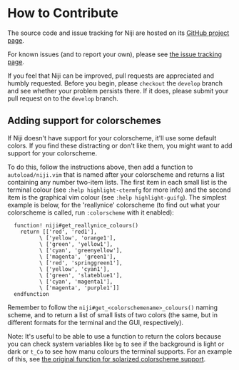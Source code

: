 How to Contribute
=================

The source code and issue tracking for Niji are hosted on its [GitHub project
page](https://github.com/amdt/vim-niji).

For known issues (and to report your own), please see
[the issue tracking page](https://github.com/amdt/vim-niji/issues).

If you feel that Niji can be improved, pull requests are appreciated and humbly
requested. Before you begin, please `checkout` the `develop` branch and see
whether your problem persists there. If it does, please submit your pull
request on to the `develop` branch.

Adding support for colorschemes
-------------------------------

If Niji doesn't have support for your colorscheme, it'll use some
default colors.  If you find these distracting or don't like them, you
might want to add support for your colorscheme.

To do this, follow the instructions above, then add a function to
`autoload/niji.vim` that is named after your colorscheme and returns a
list containing any number two-item lists.  The first item in each small
list is the terminal colour (see `:help highlight-ctermfg` for more info)
and the second item is the graphical vim colour (see `:help
highlight-guifg`).  The simplest example is below, for the 'reallynice'
colorscheme (to find out what your colorscheme is called, run
`:colorscheme` with it enabled):
```viml
  function! niji#get_reallynice_colours()
    return [['red', 'red1'],
          \ ['yellow', 'orange1'],
          \ ['green', 'yellow1'],
          \ ['cyan', 'greenyellow'],
          \ ['magenta', 'green1'],
          \ ['red', 'springgreen1'],
          \ ['yellow', 'cyan1'],
          \ ['green', 'slateblue1'],
          \ ['cyan', 'magenta1'],
          \ ['magenta', 'purple1']]
  endfunction
```
Remember to follow the `niji#get_<colorschemename>_colours()` naming
scheme, and to return a list of small lists of two colors (the same, but
in different formats for the terminal and the GUI, respectively).

Note: It's useful to be able to use a function to return the colors
because you can check system variables like `bg` to see if the
background is light or dark or `t_Co` to see how manu colours the
terminal supports.  For an example of this, see [the original function
for solarized colorscheme
support](https://github.com/joshuarh/vim-niji/blob/7acf347f93f5a8ac80c7b1edf72fc099a4153b9f/autoload/niji.vim#L30-L54).
